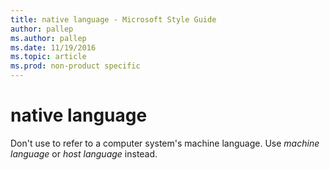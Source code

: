 ```yaml
---
title: native language - Microsoft Style Guide
author: pallep
ms.author: pallep
ms.date: 11/19/2016
ms.topic: article
ms.prod: non-product specific
---
```


# native language

Don't use to refer to a computer system's machine language. Use *machine language* or *host language* instead.

